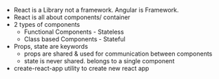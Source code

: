 - React is a Library not a framework. Angular is Framework.
- React is all about components/ container
- 2 types of components 
    - Functional Components - Stateless 
    - Class based Components - Stateful
- Props, state are keywords
    - props are shared & used for communication between components
    - state is never shared. belongs to a single component
- create-react-app utility to create new react app